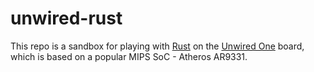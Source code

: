 # unwired-rust

This repo is a sandbox for playing with [Rust](https://www.rust-lang.org/) on the [Unwired One](http://www.unwireddevices.com/en/products-en/unwired-one) board, which is based on a popular MIPS SoC - Atheros AR9331.

